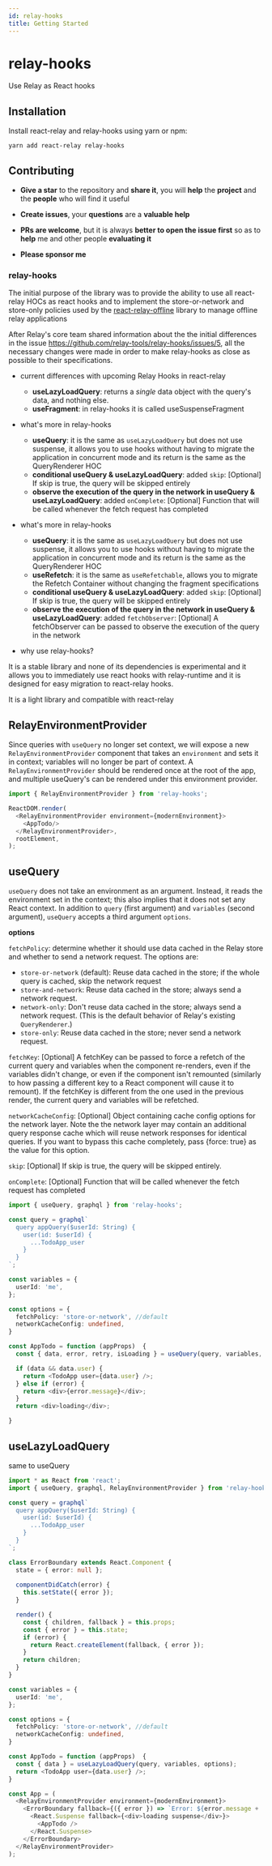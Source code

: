 ```yaml
---
id: relay-hooks
title: Getting Started
---
```


# relay-hooks
Use Relay as React hooks

## Installation

Install react-relay and relay-hooks using yarn or npm:

```
yarn add react-relay relay-hooks
```

## Contributing

* **Give a star** to the repository and **share it**, you will **help** the **project** and the **people** who will find it useful

* **Create issues**, your **questions** are a **valuable help**

* **PRs are welcome**, but it is always **better to open the issue first** so as to **help** me and other people **evaluating it**

* **Please sponsor me**

### relay-hooks

The initial purpose of the library was to provide the ability to use all react-relay HOCs as react hooks and to implement the store-or-network and store-only policies used by the [react-relay-offline](https://github.com/morrys/react-relay-offline) library to manage offline relay applications

After Relay's core team shared information about the the initial differences in the issue https://github.com/relay-tools/relay-hooks/issues/5, all the necessary changes were made in order to make relay-hooks as close as possible to their specifications.

* current differences with upcoming Relay Hooks in react-relay

  * **useLazyLoadQuery**: returns a *single* data object with the query's data, and nothing else.
  * **useFragment**: in relay-hooks it is called useSuspenseFragment

* what's more in relay-hooks

  * **useQuery**: it is the same as `useLazyLoadQuery` but does not use suspense, it allows you to use hooks without having to migrate the application in concurrent mode and its return is the same as the QueryRenderer HOC
  * **conditional useQuery & useLazyLoadQuery**: added `skip`: [Optional] If skip is true, the query will be skipped entirely
  * **observe the execution of the query in the network in useQuery & useLazyLoadQuery**: added `onComplete`: [Optional] Function that will be called whenever the fetch request has completed

* what's more in relay-hooks

  * **useQuery**: it is the same as `useLazyLoadQuery` but does not use suspense, it allows you to use hooks without having to migrate the application in concurrent mode and its return is the same as the QueryRenderer HOC
  * **useRefetch**: it is the same as `useRefetchable`, allows you to migrate the Refetch Container without changing the fragment specifications
  * **conditional useQuery & useLazyLoadQuery**: added `skip`: [Optional] If skip is true, the query will be skipped entirely
  * **observe the execution of the query in the network in useQuery & useLazyLoadQuery**: added `fetchObserver`: [Optional] A fetchObserver can be passed to observe the execution of the query in the network

* why use relay-hooks?

It is a stable library and none of its dependencies is experimental and it allows you to immediately use react hooks with relay-runtime and it is designed for easy migration to react-relay hooks.

It is a light library and compatible with react-relay

## RelayEnvironmentProvider

Since queries with `useQuery` no longer set context, we will expose a new `RelayEnvironmentProvider` component that takes an `environment` and sets it in context; 
variables will no longer be part of context. 
A `RelayEnvironmentProvider` should be rendered once at the root of the app, and multiple useQuery's can be rendered under this environment provider.

```ts
import { RelayEnvironmentProvider } from 'relay-hooks';

ReactDOM.render(
  <RelayEnvironmentProvider environment={modernEnvironment}>
    <AppTodo/>
  </RelayEnvironmentProvider>,
  rootElement,
);
```

## useQuery

`useQuery` does not take an environment as an argument. Instead, it reads the environment set in the context; this also implies that it does not set any React context.
In addition to `query` (first argument) and `variables` (second argument), `useQuery` accepts a third argument `options`. 

**options**

`fetchPolicy`: determine whether it should use data cached in the Relay store and whether to send a network request. The options are:
  * `store-or-network` (default): Reuse data cached in the store; if the whole query is cached, skip the network request
  * `store-and-network`: Reuse data cached in the store; always send a network request.
  * `network-only`: Don't reuse data cached in the store; always send a network request. (This is the default behavior of Relay's existing `QueryRenderer`.)
  * `store-only`: Reuse data cached in the store; never send a network request.

`fetchKey`: [Optional] A fetchKey can be passed to force a refetch of the current query and variables when the component re-renders, even if the variables didn't change, or even if the component isn't remounted (similarly to how passing a different key to a React component will cause it to remount). If the fetchKey is different from the one used in the previous render, the current query and variables will be refetched.

`networkCacheConfig`: [Optional] Object containing cache config options for the network layer. Note the the network layer may contain an additional query response cache which will reuse network responses for identical queries. If you want to bypass this cache completely, pass {force: true} as the value for this option.

`skip`: [Optional] If skip is true, the query will be skipped entirely.

`onComplete`: [Optional] Function that will be called whenever the fetch request has completed

```ts
import { useQuery, graphql } from 'relay-hooks';

const query = graphql`
  query appQuery($userId: String) {
    user(id: $userId) {
      ...TodoApp_user
    }
  }
`;

const variables = {
  userId: 'me',
};

const options = {
  fetchPolicy: 'store-or-network', //default
  networkCacheConfig: undefined,
}

const AppTodo = function (appProps)  {
  const { data, error, retry, isLoading } = useQuery(query, variables, options);

  if (data && data.user) {
    return <TodoApp user={data.user} />;
  } else if (error) {
    return <div>{error.message}</div>;
  }
  return <div>loading</div>;

}
```

## useLazyLoadQuery

same to useQuery

```ts
import * as React from 'react';
import { useQuery, graphql, RelayEnvironmentProvider } from 'relay-hooks';

const query = graphql`
  query appQuery($userId: String) {
    user(id: $userId) {
      ...TodoApp_user
    }
  }
`;

class ErrorBoundary extends React.Component {
  state = { error: null };
    
  componentDidCatch(error) {
    this.setState({ error });
  }

  render() {
    const { children, fallback } = this.props;
    const { error } = this.state;
    if (error) {
      return React.createElement(fallback, { error });
    }
    return children;
  }
}

const variables = {
  userId: 'me',
};

const options = {
  fetchPolicy: 'store-or-network', //default
  networkCacheConfig: undefined,
}

const AppTodo = function (appProps)  {
  const { data } = useLazyLoadQuery(query, variables, options);
  return <TodoApp user={data.user} />;
}

const App = (
  <RelayEnvironmentProvider environment={modernEnvironment}>
    <ErrorBoundary fallback={({ error }) => `Error: ${error.message + ': ' + error.stack}`}>
      <React.Suspense fallback={<div>loading suspense</div>}>
        <AppTodo />
      </React.Suspense>
    </ErrorBoundary>
  </RelayEnvironmentProvider>
);
```
